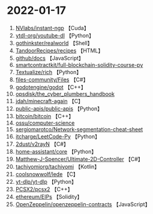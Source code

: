 # 2022-01-17

1. [NVlabs/instant-ngp](https://github.com/NVlabs/instant-ngp) 【Cuda】
2. [ytdl-org/youtube-dl](https://github.com/ytdl-org/youtube-dl) 【Python】
3. [gothinkster/realworld](https://github.com/gothinkster/realworld) 【Shell】
4. [TandoorRecipes/recipes](https://github.com/TandoorRecipes/recipes) 【HTML】
5. [github/docs](https://github.com/github/docs) 【JavaScript】
6. [smartcontractkit/full-blockchain-solidity-course-py](https://github.com/smartcontractkit/full-blockchain-solidity-course-py) 
7. [Textualize/rich](https://github.com/Textualize/rich) 【Python】
8. [files-community/Files](https://github.com/files-community/Files) 【C#】
9. [godotengine/godot](https://github.com/godotengine/godot) 【C++】
10. [opsdisk/the_cyber_plumbers_handbook](https://github.com/opsdisk/the_cyber_plumbers_handbook) 
11. [jdah/minecraft-again](https://github.com/jdah/minecraft-again) 【C】
12. [public-apis/public-apis](https://github.com/public-apis/public-apis) 【Python】
13. [bitcoin/bitcoin](https://github.com/bitcoin/bitcoin) 【C++】
14. [ossu/computer-science](https://github.com/ossu/computer-science) 
15. [sergiomarotco/Network-segmentation-cheat-sheet](https://github.com/sergiomarotco/Network-segmentation-cheat-sheet) 
16. [itcharge/LeetCode-Py](https://github.com/itcharge/LeetCode-Py) 【Python】
17. [2dust/v2rayN](https://github.com/2dust/v2rayN) 【C#】
18. [home-assistant/core](https://github.com/home-assistant/core) 【Python】
19. [Matthew-J-Spencer/Ultimate-2D-Controller](https://github.com/Matthew-J-Spencer/Ultimate-2D-Controller) 【C#】
20. [tachiyomiorg/tachiyomi](https://github.com/tachiyomiorg/tachiyomi) 【Kotlin】
21. [coolsnowwolf/lede](https://github.com/coolsnowwolf/lede) 【C】
22. [yt-dlp/yt-dlp](https://github.com/yt-dlp/yt-dlp) 【Python】
23. [PCSX2/pcsx2](https://github.com/PCSX2/pcsx2) 【C++】
24. [ethereum/EIPs](https://github.com/ethereum/EIPs) 【Solidity】
25. [OpenZeppelin/openzeppelin-contracts](https://github.com/OpenZeppelin/openzeppelin-contracts) 【JavaScript】

